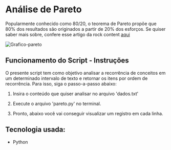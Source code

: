# Análise de Pareto

Popularmente conhecido como 80/20, o teorema de Pareto propõe que 80% dos resultados são originados a partir de 20% dos esforços. 
Se quiser saber mais sobre, confere esse artigo da rock content [aqui](https://rockcontent.com/br/blog/principio-de-pareto/) 

![Grafico-pareto](https://i0.wp.com/gestaodesegurancaprivada.com.br/wp-content/uploads/grafico-paretos.jpg?resize=700%2C324)

## Funcionamento do Script - Instruções 
O presente script tem como objetivo analisar a recorrência de conceitos em um determinado intervalo de texto e retornar os itens por ordem de recorrência. Para isso, siga o passo-a-passo abaixo:

1. Insira o conteúdo que quiser analisar no arquivo 'dados.txt'

2. Execute o arquivo 'pareto.py' no terminal. 

3. Pronto, abaixo você vai conseguir visualizar um registro em cada linha. 

## Tecnologia usada:
* Python
